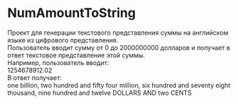 # NumAmountToString
Проект для генерации текстового представления суммы на английском языке из цифрового представления.  
Пользователь вводит сумму от 0 до 2000000000 долларов и получает в ответ текстовое представление этой суммы.  
Например, пользователь вводит:   
1254678912.02  
В ответ получает:  
one billion, two hundred and fifty four million, six hundred and seventy eight thousand, nine hundred and twelve DOLLARS AND two CENTS  
